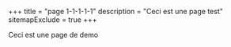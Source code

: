+++
title = "page 1-1-1-1-1"
description = "Ceci est une page test"
sitemapExclude = true
+++

Ceci est une page de demo